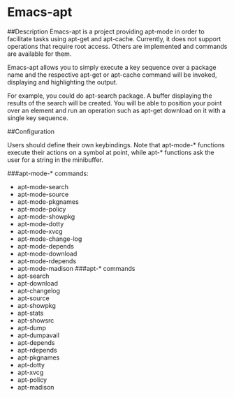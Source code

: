 Emacs-apt
=========
##Description
Emacs-apt is a project providing apt-mode in order to facilitate
tasks using apt-get and apt-cache. Currently, it does not support
operations that require root access. Others are implemented and commands
are available for them.

Emacs-apt allows you to simply execute a key sequence over a package
name and the respective apt-get or apt-cache command will be invoked,
displaying and highlighting the output.

For example, you could do apt-search package.
A buffer displaying the results of the search will be created.
You will be able to position your point over an element and 
run an operation such as apt-get download on it with a single
key sequence.

##Configuration 

Users should define their own keybindings. Note that apt-mode-* functions
execute their actions on a symbol at point, while apt-* functions ask the user
for a string in the minibuffer.

###apt-mode-* commands:
* apt-mode-search
* apt-mode-source
* apt-mode-pkgnames
* apt-mode-policy
* apt-mode-showpkg
* apt-mode-dotty
* apt-mode-xvcg
* apt-mode-change-log
* apt-mode-depends
* apt-mode-download
* apt-mode-rdepends
* apt-mode-madison
###apt-* commands
* apt-search 
* apt-download 
* apt-changelog 
* apt-source 
* apt-showpkg 
* apt-stats 
* apt-showsrc 
* apt-dump 
* apt-dumpavail 
* apt-depends 
* apt-rdepends 
* apt-pkgnames 
* apt-dotty 
* apt-xvcg 
* apt-policy 
* apt-madison 
